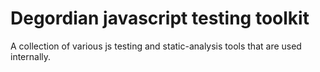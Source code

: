 # Degordian javascript testing toolkit
A collection of various js testing and static-analysis tools that are used internally.

